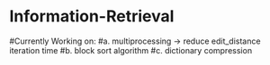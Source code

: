 # Information-Retrieval
#Currently Working on:
#a. multiprocessing -> reduce edit_distance iteration time
#b. block sort algorithm
#c. dictionary compression
